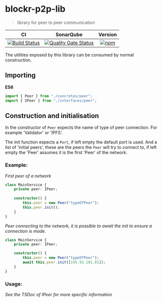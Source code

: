 # blockr-p2p-lib
>library for peer to peer communication

|**CI**|**SonarQube**|**Version**|
|:-:|:-:|:-:|
|[![Build Status](https://jenkins.naebers.me/buildStatus/icon?job=Blockr%2Fblockr-p2p-lib%2Fmaster)](https://jenkins.naebers.me/job/Blockr/job/blockr-p2p-lib/job/master/)|[![Quality Gate Status](https://sonarqube.naebers.me/api/project_badges/measure?project=blockr-p2p-lib&metric=alert_status)](https://sonarqube.naebers.me/dashboard?id=blockr-p2p-lib)|[![npm](https://img.shields.io/npm/v/@blockr/blockr-p2p-lib.svg)](https://www.npmjs.com/package/@blockr/blockr-p2p-lib)|

The utilities exposed by this library can be consumed by normal construction.

## Importing
**ES6**
```ts
import { Peer } from "./concretes/peer";
import { IPeer } from "./interfaces/peer";
```

## Construction and initialisation
In the constructor of `Peer` expects the name of type of peer connection. For example 'Validator' or 'IPFS'.

The init function expects a `Port`, if left empty the default port is used. And a list of 'initial peers', these are the peers the `Peer` will try to connect to, if left empty the 'Peer' assumes it is the first 'Peer' of the network.

  ### Example:
*First peer of a network*
```ts
class MainService {
	private peer: IPeer;
	
	constructor() {
		this.peer = new Peer("typeOfPeer");
		this.peer.init();
	}
}
```

*Peer connecting to the network, it is possible to await the init to ensure a connection is made.*
```ts
class MainService {
	private peer: IPeer;

	constructor() {
		this.peer = new Peer("typeOfPeer");
		await this.peer.init([145.93.101.81]);
	}
}
```

  ### Usage:
 *See the TSDoc of IPeer for more specific information*